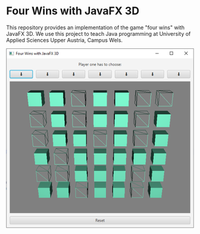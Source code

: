 # Four Wins with JavaFX 3D

This repository provides an implementation of the game "four wins" with JavaFX 3D. We use this project to teach Java programming at University of Applied Sciences Upper Austria, Campus Wels.

![Screenshot](screenshot.png)